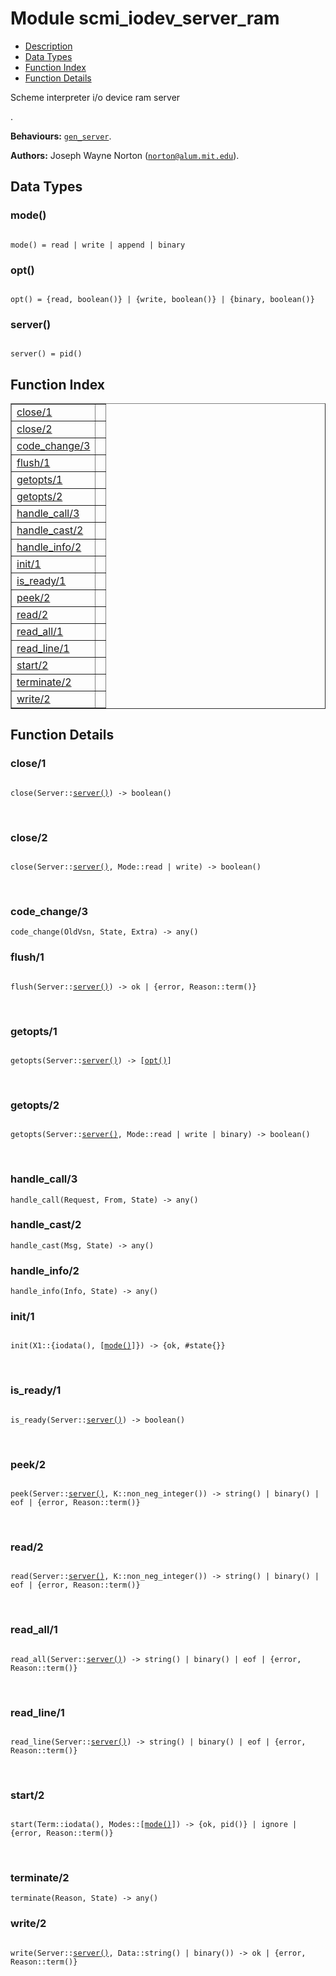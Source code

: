 

# Module scmi_iodev_server_ram #
* [Description](#description)
* [Data Types](#types)
* [Function Index](#index)
* [Function Details](#functions)

<p>Scheme interpreter i/o device ram server</p>.

__Behaviours:__ [`gen_server`](gen_server.html).

__Authors:__ Joseph Wayne Norton ([`norton@alum.mit.edu`](mailto:norton@alum.mit.edu)).

<a name="types"></a>

## Data Types ##




### <a name="type-mode">mode()</a> ###


<pre><code>
mode() = read | write | append | binary
</code></pre>




### <a name="type-opt">opt()</a> ###


<pre><code>
opt() = {read, boolean()} | {write, boolean()} | {binary, boolean()}
</code></pre>




### <a name="type-server">server()</a> ###


<pre><code>
server() = pid()
</code></pre>

<a name="index"></a>

## Function Index ##


<table width="100%" border="1" cellspacing="0" cellpadding="2" summary="function index"><tr><td valign="top"><a href="#close-1">close/1</a></td><td></td></tr><tr><td valign="top"><a href="#close-2">close/2</a></td><td></td></tr><tr><td valign="top"><a href="#code_change-3">code_change/3</a></td><td></td></tr><tr><td valign="top"><a href="#flush-1">flush/1</a></td><td></td></tr><tr><td valign="top"><a href="#getopts-1">getopts/1</a></td><td></td></tr><tr><td valign="top"><a href="#getopts-2">getopts/2</a></td><td></td></tr><tr><td valign="top"><a href="#handle_call-3">handle_call/3</a></td><td></td></tr><tr><td valign="top"><a href="#handle_cast-2">handle_cast/2</a></td><td></td></tr><tr><td valign="top"><a href="#handle_info-2">handle_info/2</a></td><td></td></tr><tr><td valign="top"><a href="#init-1">init/1</a></td><td></td></tr><tr><td valign="top"><a href="#is_ready-1">is_ready/1</a></td><td></td></tr><tr><td valign="top"><a href="#peek-2">peek/2</a></td><td></td></tr><tr><td valign="top"><a href="#read-2">read/2</a></td><td></td></tr><tr><td valign="top"><a href="#read_all-1">read_all/1</a></td><td></td></tr><tr><td valign="top"><a href="#read_line-1">read_line/1</a></td><td></td></tr><tr><td valign="top"><a href="#start-2">start/2</a></td><td></td></tr><tr><td valign="top"><a href="#terminate-2">terminate/2</a></td><td></td></tr><tr><td valign="top"><a href="#write-2">write/2</a></td><td></td></tr></table>


<a name="functions"></a>

## Function Details ##

<a name="close-1"></a>

### close/1 ###

<pre><code>
close(Server::<a href="#type-server">server()</a>) -&gt; boolean()
</code></pre>
<br />

<a name="close-2"></a>

### close/2 ###

<pre><code>
close(Server::<a href="#type-server">server()</a>, Mode::read | write) -&gt; boolean()
</code></pre>
<br />

<a name="code_change-3"></a>

### code_change/3 ###

`code_change(OldVsn, State, Extra) -> any()`

<a name="flush-1"></a>

### flush/1 ###

<pre><code>
flush(Server::<a href="#type-server">server()</a>) -&gt; ok | {error, Reason::term()}
</code></pre>
<br />

<a name="getopts-1"></a>

### getopts/1 ###

<pre><code>
getopts(Server::<a href="#type-server">server()</a>) -&gt; [<a href="#type-opt">opt()</a>]
</code></pre>
<br />

<a name="getopts-2"></a>

### getopts/2 ###

<pre><code>
getopts(Server::<a href="#type-server">server()</a>, Mode::read | write | binary) -&gt; boolean()
</code></pre>
<br />

<a name="handle_call-3"></a>

### handle_call/3 ###

`handle_call(Request, From, State) -> any()`

<a name="handle_cast-2"></a>

### handle_cast/2 ###

`handle_cast(Msg, State) -> any()`

<a name="handle_info-2"></a>

### handle_info/2 ###

`handle_info(Info, State) -> any()`

<a name="init-1"></a>

### init/1 ###

<pre><code>
init(X1::{iodata(), [<a href="#type-mode">mode()</a>]}) -&gt; {ok, #state{}}
</code></pre>
<br />

<a name="is_ready-1"></a>

### is_ready/1 ###

<pre><code>
is_ready(Server::<a href="#type-server">server()</a>) -&gt; boolean()
</code></pre>
<br />

<a name="peek-2"></a>

### peek/2 ###

<pre><code>
peek(Server::<a href="#type-server">server()</a>, K::non_neg_integer()) -&gt; string() | binary() | eof | {error, Reason::term()}
</code></pre>
<br />

<a name="read-2"></a>

### read/2 ###

<pre><code>
read(Server::<a href="#type-server">server()</a>, K::non_neg_integer()) -&gt; string() | binary() | eof | {error, Reason::term()}
</code></pre>
<br />

<a name="read_all-1"></a>

### read_all/1 ###

<pre><code>
read_all(Server::<a href="#type-server">server()</a>) -&gt; string() | binary() | eof | {error, Reason::term()}
</code></pre>
<br />

<a name="read_line-1"></a>

### read_line/1 ###

<pre><code>
read_line(Server::<a href="#type-server">server()</a>) -&gt; string() | binary() | eof | {error, Reason::term()}
</code></pre>
<br />

<a name="start-2"></a>

### start/2 ###

<pre><code>
start(Term::iodata(), Modes::[<a href="#type-mode">mode()</a>]) -&gt; {ok, pid()} | ignore | {error, Reason::term()}
</code></pre>
<br />

<a name="terminate-2"></a>

### terminate/2 ###

`terminate(Reason, State) -> any()`

<a name="write-2"></a>

### write/2 ###

<pre><code>
write(Server::<a href="#type-server">server()</a>, Data::string() | binary()) -&gt; ok | {error, Reason::term()}
</code></pre>
<br />

